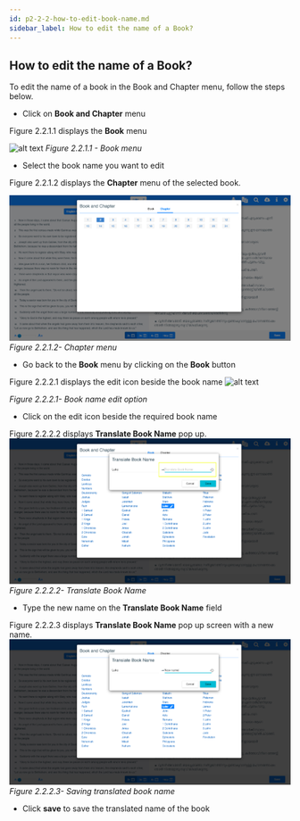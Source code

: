 ```yaml
---
id: p2-2-2-how-to-edit-book-name.md
sidebar_label: How to edit the name of a Book?
---
```


## How to edit the name of a Book?

To edit the name of a book in the Book and Chapter menu, follow the steps below.

-   Click on **Book and Chapter** menu

Figure 2.2.1.1 displays the **Book** menu

![alt text](../../../../static/AutographaLiveImages/Book_Chapter/book-menu-fig-2.2.1.1.jpg 'Book menu')
_Figure 2.2.1.1 - Book menu_

-   Select the book name you want to edit

Figure 2.2.1.2 displays the **Chapter** menu of the selected book.

![alt text](../../../../static/AutographaLiveImages/Book_Chapter/chapter-menu-fig-2.2.1.2.jpg 'Chapter menu')
_Figure 2.2.1.2- Chapter menu_

-   Go back to the **Book** menu by clicking on the **Book** button

Figure 2.2.2.1 displays the edit icon beside the book name
![alt text](../../../../static/AutographaLiveImages/Book_Chapter/book-name-edit-icon-fix-2.2.2.1.jpg 'Book name edit option')

_Figure 2.2.2.1- Book name edit option_

-   Click on the edit icon beside the required book name

Figure 2.2.2.2 displays **Translate Book Name** pop up.
![alt text](../../../../static/AutographaLiveImages/Book_Chapter/translation-book-name-fig-2.2.2.2.jpg 'Translate Book Name')
_Figure 2.2.2.2- Translate Book Name_

-   Type the new name on the **Translate Book Name** field

Figure 2.2.2.3 displays **Translate Book Name** pop up screen with a new name.
![alt text](../../../../static/AutographaLiveImages/Book_Chapter/saving-translated-book-name-fig-2.2.2.3.jpg 'Saving translated book name')
_Figure 2.2.2.3- Saving translated book name_

-   Click **save** to save the translated name of the book
